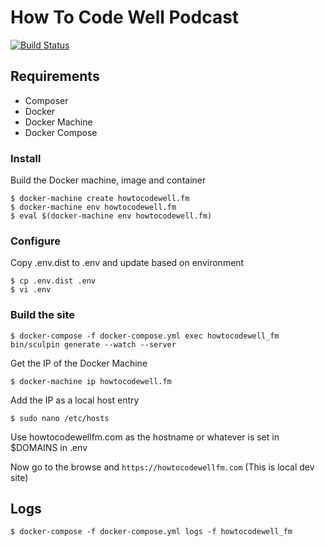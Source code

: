 # How To Code Well Podcast
[![Build Status](https://travis-ci.com/howToCodeWell/howToCodeWellFM.svg?branch=master)](https://travis-ci.com/howToCodeWell/howToCodeWellFM)

## Requirements
- Composer
- Docker
- Docker Machine
- Docker Compose

### Install

Build the Docker machine, image and container
```
$ docker-machine create howtocodewell.fm
$ docker-machine env howtocodewell.fm
$ eval $(docker-machine env howtocodewell.fm)
```
### Configure
Copy .env.dist to .env and update based on environment
```
$ cp .env.dist .env
$ vi .env
```
### Build the site 
```
$ docker-compose -f docker-compose.yml exec howtocodewell_fm bin/sculpin generate --watch --server
```

Get the IP of the Docker Machine
```
$ docker-machine ip howtocodewell.fm
```
Add the IP as a local host entry
```
$ sudo nano /etc/hosts
```
Use howtocodewellfm.com as the hostname or whatever is set in $DOMAINS in .env 

Now go to the browse and `https://howtocodewellfm.com` (This is local dev site)

## Logs
```
$ docker-compose -f docker-compose.yml logs -f howtocodewell_fm
```
